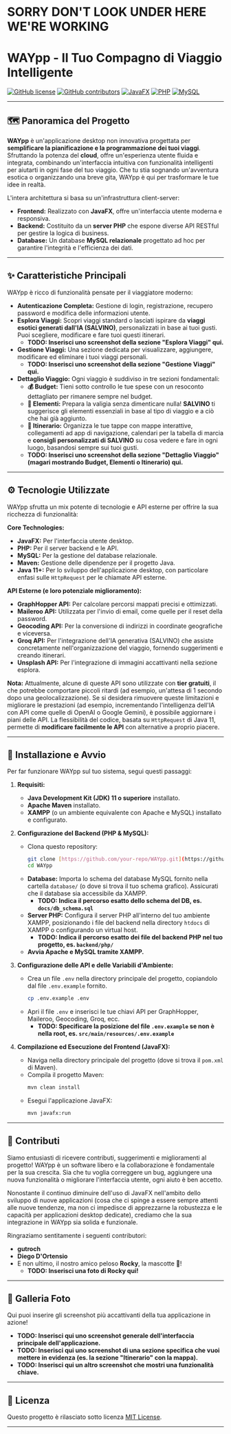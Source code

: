 # SORRY DON'T LOOK UNDER HERE WE'RE WORKING

# WAYpp - Il Tuo Compagno di Viaggio Intelligente

[![GitHub license](https://img.shields.io/badge/license-MIT-blue.svg)](https://github.com/your-repo/your-project/blob/main/LICENSE)
[![GitHub contributors](https://img.shields.io/github/contributors/your-repo/your-project)](https://github.com/your-repo/your-project/graphs/contributors)
[![JavaFX](https://img.shields.io/badge/UI-JavaFX-brightgreen.svg)](https://openjfx.io/)
[![PHP](https://img.shields.io/badge/Backend-PHP-blueviolet.svg)](https://www.php.net/)
[![MySQL](https://img.shields.io/badge/Database-MySQL-orange.svg)](https://www.mysql.com/)

---

## 🗺️ Panoramica del Progetto

**WAYpp** è un'applicazione desktop non innovativa progettata per **semplificare la pianificazione e la programmazione dei tuoi viaggi**. Sfruttando la potenza del **cloud**, offre un'esperienza utente fluida e integrata, combinando un'interfaccia intuitiva con funzionalità intelligenti per aiutarti in ogni fase del tuo viaggio. Che tu stia sognando un'avventura esotica o organizzando una breve gita, WAYpp è qui per trasformare le tue idee in realtà.

L'intera architettura si basa su un'infrastruttura client-server:
* **Frontend:** Realizzato con **JavaFX**, offre un'interfaccia utente moderna e responsiva.
* **Backend:** Costituito da un **server PHP** che espone diverse API RESTful per gestire la logica di business.
* **Database:** Un database **MySQL relazionale** progettato ad hoc per garantire l'integrità e l'efficienza dei dati.

---

## ✨ Caratteristiche Principali

WAYpp è ricco di funzionalità pensate per il viaggiatore moderno:

* **Autenticazione Completa:** Gestione di login, registrazione, recupero password e modifica delle informazioni utente.
* **Esplora Viaggi:** Scopri viaggi standard o lasciati ispirare da **viaggi esotici generati dall'IA (SALVINO)**, personalizzati in base ai tuoi gusti. Puoi scegliere, modificare e fare tuoi questi itinerari.
    * **TODO: Inserisci uno screenshot della sezione "Esplora Viaggi" qui.**
* **Gestione Viaggi:** Una sezione dedicata per visualizzare, aggiungere, modificare ed eliminare i tuoi viaggi personali.
    * **TODO: Inserisci uno screenshot della sezione "Gestione Viaggi" qui.**
* **Dettaglio Viaggio:** Ogni viaggio è suddiviso in tre sezioni fondamentali:
    * **💰 Budget:** Tieni sotto controllo le tue spese con un resoconto dettagliato per rimanere sempre nel budget.
    * **🎒 Elementi:** Prepara la valigia senza dimenticare nulla! **SALVINO** ti suggerisce gli elementi essenziali in base al tipo di viaggio e a ciò che hai già aggiunto.
    * **📍 Itinerario:** Organizza le tue tappe con mappe interattive, collegamenti ad app di navigazione, calendari per la tabella di marcia e **consigli personalizzati di SALVINO** su cosa vedere e fare in ogni luogo, basandosi sempre sui tuoi gusti.
    * **TODO: Inserisci uno screenshot della sezione "Dettaglio Viaggio" (magari mostrando Budget, Elementi o Itinerario) qui.**

---

## ⚙️ Tecnologie Utilizzate

WAYpp sfrutta un mix potente di tecnologie e API esterne per offrire la sua ricchezza di funzionalità:

**Core Technologies:**

* **JavaFX:** Per l'interfaccia utente desktop.
* **PHP:** Per il server backend e le API.
* **MySQL:** Per la gestione del database relazionale.
* **Maven:** Gestione delle dipendenze per il progetto Java.
* **Java 11+:** Per lo sviluppo dell'applicazione desktop, con particolare enfasi sulle `HttpRequest` per le chiamate API esterne.

**API Esterne (e loro potenziale miglioramento):**

* **GraphHopper API:** Per calcolare percorsi mappati precisi e ottimizzati.
* **Maileroo API:** Utilizzata per l'invio di email, come quelle per il reset della password.
* **Geocoding API:** Per la conversione di indirizzi in coordinate geografiche e viceversa.
* **Groq API:** Per l'integrazione dell'IA generativa (SALVINO) che assiste concretamente nell'organizzazione del viaggio, fornendo suggerimenti e creando itinerari.
* **Unsplash API:** Per l'integrazione di immagini accattivanti nella sezione esplora.

**Nota:** Attualmente, alcune di queste API sono utilizzate con **tier gratuiti**, il che potrebbe comportare piccoli ritardi (ad esempio, un'attesa di 1 secondo dopo una geolocalizzazione). Se si desidera rimuovere queste limitazioni e migliorare le prestazioni (ad esempio, incrementando l'intelligenza dell'IA con API come quelle di OpenAI o Google Gemini), è possibile aggiornare i piani delle API. La flessibilità del codice, basata su `HttpRequest` di Java 11, permette di **modificare facilmente le API** con alternative a proprio piacere.

---

## 🚀 Installazione e Avvio

Per far funzionare WAYpp sul tuo sistema, segui questi passaggi:

1.  **Requisiti:**
    * **Java Development Kit (JDK) 11 o superiore** installato.
    * **Apache Maven** installato.
    * **XAMPP** (o un ambiente equivalente con Apache e MySQL) installato e configurato.

2.  **Configurazione del Backend (PHP & MySQL):**
    * Clona questo repository:
        ```bash
        git clone [https://github.com/your-repo/WAYpp.git](https://github.com/your-repo/WAYpp.git)
        cd WAYpp
        ```
    * **Database:** Importa lo schema del database MySQL fornito nella cartella `database/` (o dove si trova il tuo schema grafico). Assicurati che il database sia accessibile da XAMPP.
        * **TODO: Indica il percorso esatto dello schema del DB, es. `docs/db_schema.sql`**
    * **Server PHP:** Configura il server PHP all'interno del tuo ambiente XAMPP, posizionando i file del backend nella directory `htdocs` di XAMPP o configurando un virtual host.
        * **TODO: Indica il percorso esatto dei file del backend PHP nel tuo progetto, es. `backend/php/`**
    * **Avvia Apache e MySQL tramite XAMPP.**

3.  **Configurazione delle API e delle Variabili d'Ambiente:**
    * Crea un file `.env` nella directory principale del progetto, copiandolo dal file `.env.example` fornito.
        ```bash
        cp .env.example .env
        ```
    * Apri il file `.env` e inserisci le tue chiavi API per GraphHopper, Maileroo, Geocoding, Groq, ecc.
        * **TODO: Specificare la posizione del file `.env.example` se non è nella root, es. `src/main/resources/.env.example`**

4.  **Compilazione ed Esecuzione del Frontend (JavaFX):**
    * Naviga nella directory principale del progetto (dove si trova il `pom.xml` di Maven).
    * Compila il progetto Maven:
        ```bash
        mvn clean install
        ```
    * Esegui l'applicazione JavaFX:
        ```bash
        mvn javafx:run
        ```

---

## 🤝 Contributi

Siamo entusiasti di ricevere contributi, suggerimenti e miglioramenti al progetto! WAYpp è un software libero e la collaborazione è fondamentale per la sua crescita.
Sia che tu voglia correggere un bug, aggiungere una nuova funzionalità o migliorare l'interfaccia utente, ogni aiuto è ben accetto.

Nonostante il continuo diminuire dell'uso di JavaFX nell'ambito dello sviluppo di nuove applicazioni (cosa che ci spinge a essere sempre attenti alle nuove tendenze, ma non ci impedisce di apprezzarne la robustezza e le capacità per applicazioni desktop dedicate), crediamo che la sua integrazione in WAYpp sia solida e funzionale.

Ringraziamo sentitamente i seguenti contributori:

* **gutroch**
* **Diego D'Ortensio**
* E non ultimo, il nostro amico peloso **Rocky**, la mascotte 🐶!
    * **TODO: Inserisci una foto di Rocky qui!**

---

## 📸 Galleria Foto

Qui puoi inserire gli screenshot più accattivanti della tua applicazione in azione!

* **TODO: Inserisci qui uno screenshot generale dell'interfaccia principale dell'applicazione.**
* **TODO: Inserisci qui uno screenshot di una sezione specifica che vuoi mettere in evidenza (es. la sezione "Itinerario" con la mappa).**
* **TODO: Inserisci qui un altro screenshot che mostri una funzionalità chiave.**

---

## 📜 Licenza

Questo progetto è rilasciato sotto licenza [MIT License](https://opensource.org/licenses/MIT).

---